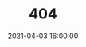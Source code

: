 ---
title: 404
date: 2021-04-03 16:00:00
type: "404"
layout: "404"
description: "Cannot find the page you want :("
---
